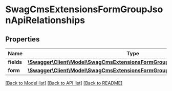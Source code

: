 # SwagCmsExtensionsFormGroupJsonApiRelationships

## Properties
Name | Type | Description | Notes
------------ | ------------- | ------------- | -------------
**fields** | [**\Swagger\Client\Model\SwagCmsExtensionsFormGroupJsonApiRelationshipsFields**](SwagCmsExtensionsFormGroupJsonApiRelationshipsFields.md) |  | [optional] 
**form** | [**\Swagger\Client\Model\SwagCmsExtensionsFormGroupJsonApiRelationshipsForm**](SwagCmsExtensionsFormGroupJsonApiRelationshipsForm.md) |  | [optional] 

[[Back to Model list]](../../README.md#documentation-for-models) [[Back to API list]](../../README.md#documentation-for-api-endpoints) [[Back to README]](../../README.md)

